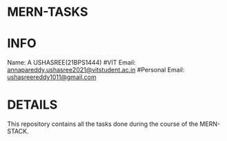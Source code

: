 # MERN-TASKS 
# INFO 
Name: A USHASREE(21BPS1444)
#VIT Email: annapareddy.ushasree2021@vitstudent.ac.in
#Personal Email: ushasreereddy1011@gmail.com 
# DETAILS 
This repository contains all the tasks done during the course of the MERN-STACK.
